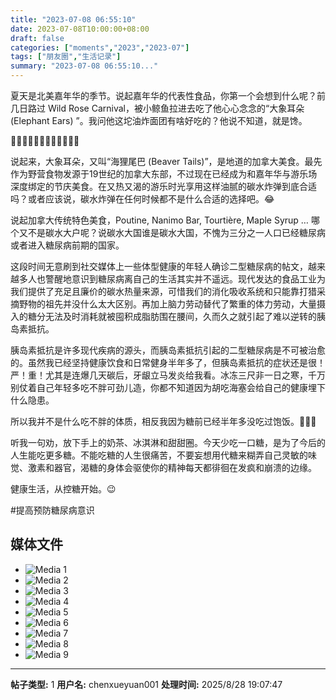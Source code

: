 ```yaml
---
title: "2023-07-08 06:55:10"
date: 2023-07-08T10:00:00+08:00
draft: false
categories: ["moments","2023","2023-07"]
tags: ["朋友圈","生活记录"]
summary: "2023-07-08 06:55:10..."
---
```


夏天是北美嘉年华的季节。说起嘉年华的代表性食品，你第一个会想到什么呢？前几日路过 Wild Rose Carnival，被小鲸鱼拉进去吃了他心心念念的“大象耳朵 (Elephant Ears) ”。我问他这坨油炸面团有啥好吃的？他说不知道，就是馋。

🎪🎠🎡🎢🎪🎠🎡🎢🎪🎠🎡🎢

说起来，大象耳朵，又叫“海狸尾巴 (Beaver Tails)”，是地道的加拿大美食。最先作为野营食物发源于19世纪的加拿大东部，不过现在已经成为和嘉年华与游乐场深度绑定的节庆美食。在又热又渴的游乐时光享用这样油腻的碳水炸弹到底合适吗？或者应该说，碳水炸弹在任何时候都不是什么合适的选择吧。😂

说起加拿大传统特色美食，Poutine, Nanimo Bar, Tourtière, Maple Syrup … 哪个又不是碳水大户呢？说碳水大国谁是碳水大国，不愧为三分之一人口已经糖尿病或者进入糖尿病前期的国家。

这段时间无意刷到社交媒体上一些体型健康的年轻人确诊二型糖尿病的帖文，越来越多人也警醒地意识到糖尿病离自己的生活其实并不遥远。现代发达的食品工业为我们提供了充足且廉价的碳水热量来源，可惜我们的消化吸收系统和只能靠打猎采摘野物的祖先并没什么太大区别。再加上脑力劳动替代了繁重的体力劳动，大量摄入的糖分无法及时消耗就被囤积成脂肪围在腰间，久而久之就引起了难以逆转的胰岛素抵抗。

胰岛素抵抗是许多现代疾病的源头，而胰岛素抵抗引起的二型糖尿病是不可被治愈的。虽然我已经坚持健康饮食和日常健身半年多了，但胰岛素抵抗的症状还是很！严！重！尤其是连爆几天碳后，牙龈立马发炎给我看。冰冻三尺非一日之寒，千万别仗着自己年轻多吃不胖可劲儿造，你都不知道因为胡吃海塞会给自己的健康埋下什么隐患。

所以我并不是什么吃不胖的体质，相反我因为糖前已经半年多没吃过饱饭。🫠🫠🫠

听我一句劝，放下手上的奶茶、冰淇淋和甜甜圈。今天少吃一口糖，是为了今后的人生能吃更多糖。不能吃糖的人生很痛苦，不要妄想用代糖来糊弄自己灵敏的味觉、激素和器官，渴糖的身体会驱使你的精神每天都徘徊在发疯和崩溃的边缘。

健康生活，从控糖开始。😉

​#提高预防糖尿病意识

## 媒体文件

- ![Media 1](/Moments/photos/2023-07-08/202307080655100.jpg)
- ![Media 2](/Moments/photos/2023-07-08/202307080655101.jpg)
- ![Media 3](/Moments/photos/2023-07-08/202307080655102.jpg)
- ![Media 4](/Moments/photos/2023-07-08/202307080655103.jpg)
- ![Media 5](/Moments/photos/2023-07-08/202307080655104.jpg)
- ![Media 6](/Moments/photos/2023-07-08/202307080655105.jpg)
- ![Media 7](/Moments/photos/2023-07-08/202307080655106.jpg)
- ![Media 8](/Moments/photos/2023-07-08/202307080655107.jpg)
- ![Media 9](/Moments/photos/2023-07-08/202307080655108.jpg)

---

**帖子类型:** 1
**用户名:** chenxueyuan001
**处理时间:** 2025/8/28 19:07:47